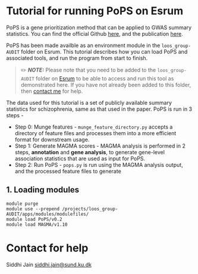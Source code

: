 # Tutorial for running PoPS on Esrum
PoPS is a gene prioritization method that can be applied to GWAS summary statistics. You can find the official Github [here](https://github.com/FinucaneLab/pops), and the publication [here](https://doi.org/10.1038/s41588-023-01443-6).

PoPS has been made availble as an environment module in the `loos_group-AUDIT` folder on Esrum. This tutorial describes how you can load PoPS and associated tools, and run the program from start to finish.

> ✏️ **_NOTE:_** Please note that you need to be added to the `loos_group-AUDIT` folder on [Esrum](https://cbmr-data.github.io/esrum/) to be able to access and run this tool as demonstrated here. If you have not already been added to this folder, then [contact me](#contact-for-help) for help. 

The data used for this tutorial is a set of publicly available summary statistics for schizophrenia, same as that used in the paper. PoPS is run in 3 steps - 

- Step 0: Munge features - `munge_feature_directory.py` accepts a directory of feature files and processes them into a more efficient format for downstream usage.
- Step 1: Generate MAGMA scores - MAGMA analysis is performed in 2 steps, **annotation** and **gene analysis**, to generate gene-level association statistics that are used as input for PoPS.
- Step 2: Run PoPS - `pops.py` is run using the MAGMA analysis output, and the processed feature files to generate

## 1. Loading modules


```
module purge
module use --prepend /projects/loos_group-AUDIT/apps/modules/modulefiles/
module load PoPS/v0.2
module load MAGMA/v1.10 
```

# Contact for help
Siddhi Jain
siddhi.jain@sund.ku.dk